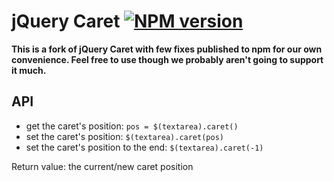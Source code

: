 # jQuery Caret [![NPM version](https://badge.fury.io/js/jquery-caret.svg)](https://www.npmjs.org/package/jquery-caret)

**This is a fork of jQuery Caret with few fixes published to npm for our own convenience. Feel free to use though we probably aren't going to support it much.**

## API
- get the caret's position: `pos = $(textarea).caret()`
- set the caret's position: `$(textarea).caret(pos)`
- set the caret's position to the end: `$(textarea).caret(-1)`

Return value: the current/new caret position